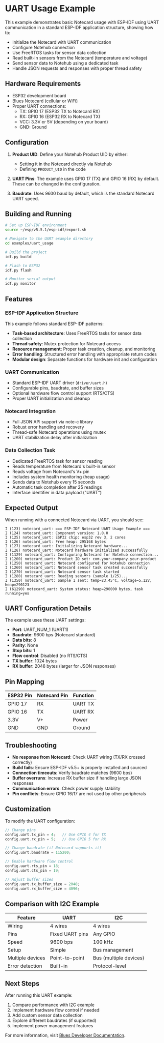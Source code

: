 # UART Usage Example

This example demonstrates basic Notecard usage with ESP-IDF using UART communication in a standard ESP-IDF application structure, showing how to:

- Initialize the Notecard with UART communication
- Configure Notehub connection
- Use FreeRTOS tasks for sensor data collection
- Read built-in sensors from the Notecard (temperature and voltage)
- Send sensor data to Notehub using a dedicated task
- Handle JSON requests and responses with proper thread safety

## Hardware Requirements

- ESP32 development board
- Blues Notecard (cellular or WiFi)
- Proper UART connections:
  - TX: GPIO 17 (ESP32 TX to Notecard RX)
  - RX: GPIO 16 (ESP32 RX to Notecard TX)
  - VCC: 3.3V or 5V (depending on your board)
  - GND: Ground

## Configuration

1. **Product UID**: Define your Notehub Product UID by either:
   - Setting it in the Notecard directly via Notehub
   - Defining `PRODUCT_UID` in the code

2. **UART Pins**: The example uses GPIO 17 (TX) and GPIO 16 (RX) by default. These can be changed in the configuration.

3. **Baudrate**: Uses 9600 baud by default, which is the standard Notecard UART speed.

## Building and Running

```bash
# Set up ESP-IDF environment
source ~/esp/v5.5.1/esp-idf/export.sh

# Navigate to the UART example directory
cd examples/uart_usage

# Build the project
idf.py build

# Flash to ESP32
idf.py flash

# Monitor serial output
idf.py monitor
```

## Features

### ESP-IDF Application Structure
This example follows standard ESP-IDF patterns:
- **Task-based architecture**: Uses FreeRTOS tasks for sensor data collection
- **Thread safety**: Mutex protection for Notecard access
- **Resource management**: Proper task creation, cleanup, and monitoring
- **Error handling**: Structured error handling with appropriate return codes
- **Modular design**: Separate functions for hardware init and configuration

### UART Communication
- Standard ESP-IDF UART driver (`driver/uart.h`)
- Configurable pins, baudrate, and buffer sizes
- Optional hardware flow control support (RTS/CTS)
- Proper UART initialization and cleanup

### Notecard Integration
- Full JSON API support via note-c library
- Robust error handling and recovery
- Thread-safe Notecard operations using mutex
- UART stabilization delay after initialization

### Data Collection Task
- Dedicated FreeRTOS task for sensor reading
- Reads temperature from Notecard's built-in sensor
- Reads voltage from Notecard's V+ pin
- Includes system health monitoring (heap usage)
- Sends data to Notehub every 15 seconds
- Automatic task completion after 25 readings
- Interface identifier in data payload ("UART")

## Expected Output

When running with a connected Notecard via UART, you should see:
```
I (123) notecard_uart: === ESP-IDF Notecard UART Usage Example ===
I (124) notecard_uart: Component version: 1.0.0
I (125) notecard_uart: ESP32 chip: esp32 rev 3, 2 cores
I (126) notecard_uart: Free heap: 295168 bytes
I (127) notecard_uart: Initializing Notecard hardware...
I (128) notecard_uart: Notecard hardware initialized successfully
I (1129) notecard_uart: Configuring Notecard for Notehub connection...
I (1200) notecard_uart: Product ID set: com.your-company.your-product
I (1250) notecard_uart: Notecard configured for Notehub connection
I (1260) notecard_uart: Notecard sensor task created successfully
I (1270) notecard_uart: Notecard sensor task started
I (1280) notecard_uart: Reading sensors (sample 1/25)...
I (1350) notecard_uart: Sample 1 sent: temp=23.45°C, voltage=5.12V, heap=290123
I (61290) notecard_uart: System status: heap=290000 bytes, task running=yes
```

## UART Configuration Details

The example uses these UART settings:
- **Port**: UART_NUM_1 (UART1)
- **Baudrate**: 9600 bps (Notecard standard)
- **Data bits**: 8
- **Parity**: None
- **Stop bits**: 1
- **Flow control**: Disabled (no RTS/CTS)
- **TX buffer**: 1024 bytes
- **RX buffer**: 2048 bytes (larger for JSON responses)

## Pin Mapping

| ESP32 Pin | Notecard Pin | Function |
|-----------|--------------|----------|
| GPIO 17   | RX           | UART TX  |
| GPIO 16   | TX           | UART RX  |
| 3.3V      | V+           | Power    |
| GND       | GND          | Ground   |

## Troubleshooting

- **No response from Notecard**: Check UART wiring (TX/RX crossed correctly)
- **Build fails**: Ensure ESP-IDF v5.5+ is properly installed and sourced
- **Connection timeouts**: Verify baudrate matches (9600 bps)
- **Buffer overruns**: Increase RX buffer size if handling large JSON responses
- **Communication errors**: Check power supply stability
- **Pin conflicts**: Ensure GPIO 16/17 are not used by other peripherals

## Customization

To modify the UART configuration:

```c
// Change pins
config.uart.tx_pin = 4;   // Use GPIO 4 for TX
config.uart.rx_pin = 5;   // Use GPIO 5 for RX

// Change baudrate (if Notecard supports it)
config.uart.baudrate = 115200;

// Enable hardware flow control
config.uart.rts_pin = 18;
config.uart.cts_pin = 19;

// Adjust buffer sizes
config.uart.tx_buffer_size = 2048;
config.uart.rx_buffer_size = 4096;
```

## Comparison with I2C Example

| Feature | UART | I2C |
|---------|------|-----|
| Wiring | 4 wires | 4 wires |
| Pins | Fixed UART pins | Any GPIO |
| Speed | 9600 bps | 100 kHz |
| Setup | Simple | Bus management |
| Multiple devices | Point-to-point | Bus (multiple devices) |
| Error detection | Built-in | Protocol-level |

## Next Steps

After running this UART example:
1. Compare performance with I2C example
2. Implement hardware flow control if needed
3. Add custom sensor data collection
4. Explore different baudrates (if supported)
5. Implement power management features

For more information, visit [Blues Developer Documentation](https://dev.blues.io/).
